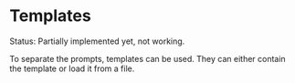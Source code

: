 # Templates

Status: Partially implemented yet, not working.

To separate the prompts, templates can be used. They can either contain the template or load it from a file.

